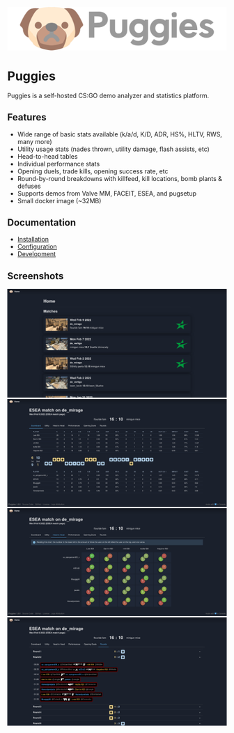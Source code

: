 ![Puggies](./screenshots/banner.png)
# Puggies

Puggies is a self-hosted CS:GO demo analyzer and statistics platform.

## Features
* Wide range of basic stats available (k/a/d, K/D, ADR, HS%, HLTV, RWS, many more)
* Utility usage stats (nades thrown, utility damage, flash assists, etc)
* Head-to-head tables
* Individual performance stats
* Opening duels, trade kills, opening success rate, etc
* Round-by-round breakdowns with killfeed, kill locations, bomb plants & defuses
* Supports demos from Valve MM, FACEIT, ESEA, and pugsetup
* Small docker image (~32MB)

## Documentation
* [Installation](./docs/Installation.md)
* [Configuration](./docs/Configuration.md)
* [Development](./docs/Development.md)

## Screenshots
![Home Page](./screenshots/home.png "Home Page")
![Match Page 1](./screenshots/match1.png "Match Page 1")
![Match Page 2](./screenshots/match2.png "Match Page 2")
![Match Page 3](./screenshots/match3.png "Match Page 3")
